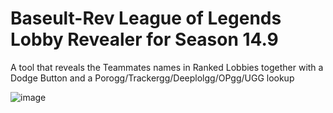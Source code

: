 # Baseult-Rev League of Legends Lobby Revealer for Season 14.9
A tool that reveals the Teammates names in Ranked Lobbies together with a Dodge Button and a Porogg/Trackergg/Deeplolgg/OPgg/UGG lookup

![image](https://i.imgur.com/Ejm6uCB.png)
